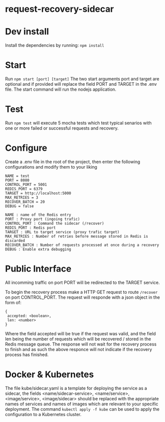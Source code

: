 # request-recovery-sidecar
 
# Dev install
Install the dependencies by running: ```npm install```

# Start
Run ```npm start [port] [target]```
The two start arguments port and target are optional and if provided will replace the field PORT and TARGET in the .env file. The start command will run the nodejs application.

# Test
Run ```npm test``` will execute 5 mocha tests which test typical senarios with one or more failed or successful requests and recovery.

# Configure
Create a .env file in the root of the project, then enter the following configurations and modify them to your liking
```
NAME = test
PORT = 8080
CONTROL_PORT = 5001
REDIS_PORT = 6379
TARGET = http://localhost:5000
MAX_RETRIES = 3
RECOVER_BATCH = 20
DEBUG = false
```
```
NAME : name of the Redis entry
PORT : Proxy port (ingoing trafic)
CONTROL_PORT : Command the sidecar (/recover)
REDIS_PORT : Redis port
TARGET : URL to target service (proxy trafic target)
MAX_RETRIES : Number of retries before message stored in Redis is discarded
RECOVER_BATCH : Number of requests processed at once during a recovery
DEBUG : Enable extra debugging
```

# Public Interface

All incomming traffic on port PORT will be redirected to the TARGET service.

To begin the recovery process make a HTTP GET request to route ```/recover``` on port CONTROL_PORT. The request will responde with a json object in the form of: 
```
{
 accepted: <boolean>,
 len: <number>
}
```
Where the field accepted will be true if the request was valid, and the field len being the number of requests which will be recovered / stored in the Redis message queue.
The response will not wait for the recovery process to finish and as such the above responce will not indicate if the recovery process has finished.

# Docker & Kubernetes

The file kube/sidecar.yaml is a template for deploying the service as a sidecar, the fields <name/sidecar-service>, <name/service>, <image/service>, <image/sidecar> should be replaced with the appropriate names of services and names of images which are relevant to your specific deployment.
The command ```kubectl apply -f kube``` can be used to apply the configuration to a Kubernetes cluster.
